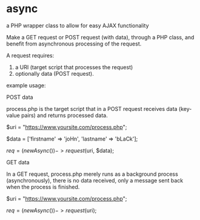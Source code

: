 # async
a PHP wrapper class to allow for easy AJAX functionality

Make a GET request or POST request (with data), through a PHP class,
and benefit from asynchronous processing of the request.

A request requires:
  1. a URI (target script that processes the request)
  2. optionally data (POST request).
 
example usage:

POST data

process.php is the target script that in a POST request receives data (key-value pairs) and returns processed data.

$uri = "https://www.yoursite.com/process.php";

$data = ['firstname' => 'joHn', 'lastname' => 'bLaCk'];

$req = (new Async())->request($uri, $data);
 


GET data

In a GET request, process.php merely runs as a background process (asynchronously), there is no data received, only a message sent back when the process is finished.

$uri = "https://www.yoursite.com/process.php";

$req = (new Async())->request($uri);
